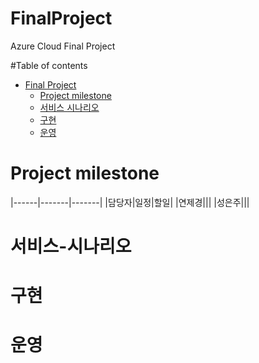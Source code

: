 # FinalProject
Azure Cloud Final Project

#Table of contents
- [Final Project](#---)
  - [Project milestone](#Project-milestone)
  - [서비스 시나리오](#서비스-시나리오)
  - [구현](#구현)
  - [운영](#운영)
# Project milestone
|------|-------|-------|
|담당자|일정|할일|
|연제경|||
|성은주|||

# 서비스-시나리오

# 구현

# 운영
